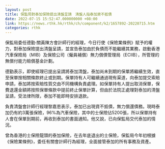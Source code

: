 ```yaml
---
layout: post
title: 保監局對泰加保險提出清盤呈請　清盤人指泰加資不抵債
date: 2022-07-15 15:52:47.000000000 +08:00
link: https://news.rthk.hk/rthk/ch/component/k2/1657892-20220715.htm
categories: rthk
---
```


保監局委任德勤‧關黃陳方會計師行的經理，今日行使《保險業條例》賦予的權力，對泰加保險提出清盤呈請，並宣告泰加由於負債而不能繼續其業務，啟動香港汽車保險局（MIB）及保險公司（僱員補償）無力償債管理局（ECIIB），所管理的無償付能力賠償基金計劃。

德勤表示，即使經理已提出呈請將泰加清盤，泰加尚未到期的保單將繼續生效，直至保單按相關條款終止或到期。保單持有人可繼續通過現有渠道，向泰加提交索賠申請，泰加將按索賠性質交由不同機構負責處理。如保單持有人提出取消保單，保費退還金額將按照保單條款中提前終止保單計算，但由於法院正處理對泰加的清盤呈請，受法律所限，泰加不能即時安排退款。

負責清盤會計師行經理黎嘉恩表示，泰加已出現資不抵債，無力償還債務。現時泰加仍有約3萬張保險，96%為汽車保險，其中的士保險佔5200張，所以保單持有人會在保單到期前，再收到泰加的書面通知。他又說，已向保監局交代泰加的情況。

曾為香港的士保險龍頭的泰加保險，在去年底退出的士保險，保監局今年初根據《保險業條例》，委任有關會計師行為經理，全面接管泰加的所有事務及資產。　
